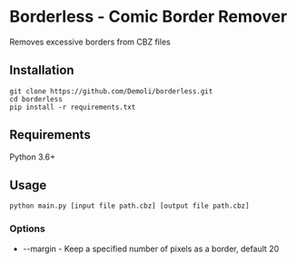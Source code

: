 # Borderless - Comic Border Remover

Removes excessive borders from CBZ files

## Installation

```
git clone https://github.com/Demoli/borderless.git
cd borderless
pip install -r requirements.txt
``` 

## Requirements

Python 3.6+

## Usage

`python main.py [input file path.cbz] [output file path.cbz]`

### Options
* --margin - Keep a specified number of pixels as a border, default 20